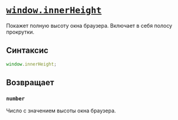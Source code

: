 # [`window.innerHeight`](../index.md)

Покажет полную высоту окна браузера. Включает в себя полосу прокрутки.

## Синтаксис

```js
window.innerHeight;
```

## Возвращает

### `number`

Число с значением высоты окна браузера.
